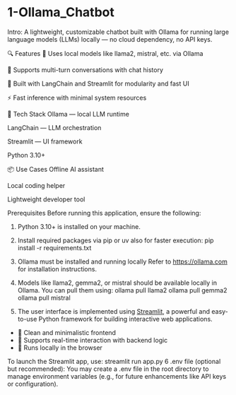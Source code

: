 # 1-Ollama_Chatbot

Intro: 
A lightweight, customizable chatbot built with Ollama for running large language models (LLMs) locally — no cloud dependency, no API keys.

🔍 Features
🦙 Uses local models like llama2, mistral, etc. via Ollama

💬 Supports multi-turn conversations with chat history

🧱 Built with LangChain and Streamlit for modularity and fast UI


⚡ Fast inference with minimal system resources

🚀 Tech Stack
Ollama — local LLM runtime

LangChain — LLM orchestration

Streamlit — UI framework

Python 3.10+

📦 Use Cases
Offline AI assistant

Local coding helper

Lightweight developer tool


Prerequisites
Before running this application, ensure the following:

1. Python 3.10+ is installed on your machine.

2. Install required packages via pip or uv also for faster execution:
pip install -r requirements.txt

3. Ollama must be installed and running locally
Refer to https://ollama.com for installation instructions.

4. Models like llama2, gemma2, or mistral should be available locally in Ollama.
  You can pull them using:
  ollama pull llama2
  ollama pull gemma2
  ollama pull mistral

5. The user interface is implemented using [Streamlit](https://streamlit.io/), a powerful and easy-to-use Python framework for building interactive web applications.

- 🔹 Clean and minimalistic frontend
- 🔹 Supports real-time interaction with backend logic
- 🔹 Runs locally in the browser

To launch the Streamlit app, use:
streamlit run app.py
6 .env file (optional but recommended): You may create a .env file in the root directory to manage environment variables (e.g., for future enhancements like API keys or configuration).


